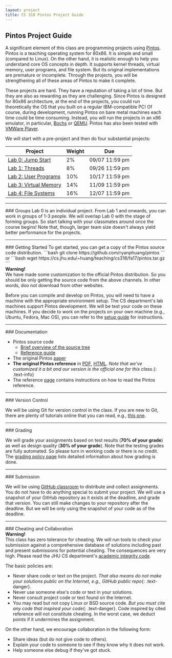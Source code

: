 ```yaml
---
layout: project
title: CS 318 Pintos Project Guide
---
```


## Pintos Project Guide

A significant element of this class are programming projects using
[Pintos](http://pintos-os.org). Pintos is a teaching operating system 
for 80x86. It is simple and small (compared to Linux). On the other hand,
it is realistic enough to help you understand core OS concepts in depth. 
It supports kernel threads, virtual memory, user programs, and file system. 
But its original implementations are premature or incomplete. Through the 
projects, you will be strengthening all of these areas of Pintos to make 
it complete.

These projects are hard. They have a reputation of taking a lot of time. But
they are also as rewarding as they are challenging. Since Pintos is designed
for 80x86 architecture, at the end of the projects, you could run theoretically 
the OS that you built on a regular IBM-compatible PC! Of course, during development, 
running Pintos on bare metal machines each time could be time consuming. Instead,
you will run the projects in an x86 emulator, in particular, [Bochs](http://bochs.sourceforge.net)
or [QEMU](http://fabrice.bellard.free.fr/qemu/). Pintos has also been tested with
[VMWare Player](http://www.vmware.com/).

We will start with a pre-project and then do four substantial projects:

<table class="table table-bordered table-striped table-hover" id="schedule-table">
  <thead>
    <tr class="info">
      <th>Project</th>
      <th>Weight</th>
      <th>Due</th>
    </tr>
  </thead>
  <tbody>
  <tr>
    <td><a href="project0.html">Lab 0: Jump Start</a></td>
    <td>2%</td>
    <td>09/07 11:59 pm</td>
  </tr>
  <tr>
    <td><a href="project1.html">Lab 1: Threads</a></td>
    <td>8%</td>
    <td>09/26 11:59 pm</td>
  </tr>
  <tr>
    <td><a href="project2.html">Lab 2: User Programs</a></td>
    <td>10%</td>
    <td>10/17 11:59 pm</td>
  </tr>
  <tr>
    <td><a href="project3.html">Lab 3: Virtual Memory</a></td>
    <td>14%</td>
    <td>11/09 11:59 pm</td>
  </tr>
  <tr>
    <td><a href="project4.html">Lab 4: File Systems</a></td>
    <td>16%</td>
    <td>12/07 11:59 pm</td>
  </tr>
  </tbody>
</table>


<HR SIZE="6">
### Groups
Lab 0 is an individual project. From Lab 1 and onwards, you can work in groups of 
1-3 people. We will overlap Lab 0 with the stage of forming groups. So start
talking with your classmates around once the course begins! Note that, though,
larger team size doesn't always yield better performance for the projects.

<HR SIZE="6">
### Getting Started
To get started, you can get a copy of the Pintos source code distribution.
```bash
git clone https://github.com/ryanphuang/pintos
```
or
```bash
wget https://cs.jhu.edu/~huang/teaching/cs318/fa17/pintos.tar.gz
```
<div class="panel panel-warning">
  <div class="panel-heading">
    <strong>Warning!</strong>
  </div>
  <div class="panel-body">
    We have made some customization to the official Pintos distribution. So you 
    should be only getting the source code from the above channels. In other words,
    doo not download from other websites.
  </div>
</div>

Before you can compile and develop on Pintos, you will need to have a machine
with the appropriate environment setup. The CS department's lab machines support 
Pintos development. We will be test your code on these machines. If you decide to 
work on the projects on your own machine (e.g., Ubuntu, Fedora, Mac OS), you can 
refer to the [setup guide](setup.html) for instructions.

<HR SIZE="6">
### Documentation

* Pintos source code 
  - [Brief overview of the source tree](listing_0.html)
  - [Reference guide](pintos_6.html)
* The original Pintos [paper](https://benpfaff.org/papers/pintos.pdf)
* **The original Pintos reference** in [PDF](pintos.pdf), [HTML](pintos.html). *Note that 
  we've customized it a bit and our version is the official one for this class.*{: .text-info}
* The reference [page](/references.html) contains instructions on how to read the Pintos
  reference.

<HR SIZE="6">
### Version Control

We will be using Git for version control in the class. If you are new to Git, there
are plenty of tutorials online that you can read, e.g., [this one](https://www.atlassian.com/git/tutorials).

<HR SIZE="6">
### Grading

We will grade your assignments based on test results (**70% of your grade**)
as well as design quality (**30% of your grade**). Note that the testing grades
are fully automated. So please turn in working code or there is no credit. 
The [grading policy page](grading.html) lists detailed information about how 
grading is done.

<HR SIZE="6">
### Submission

We will be using [GitHub classroom](https://education.github.com) to distribute 
and collect assignments. You do not have to do anything special to submit your project. 
We will use a snapshot of your GitHub repository as it exists at the deadline, and 
grade that version. You can still make changes to your repository after the deadline.
But we will be only using the snapshot of your code as of the deadline.

<HR SIZE="6">
### Cheating and Collaboration
<div class="panel panel-danger">
  <div class="panel-heading">
    <strong>Warning!</strong>
  </div>
  <div class="panel-body">
  This class has zero tolerance for cheating. We will run tools to check your submission 
  against a comprehensive database of solutions including past and present submissions 
  for potential cheating. The consequences are very high. Please
  read the JHU CS department's <a href="https://www.cs.jhu.edu/academic-integrity-code">academic integrity code</a>.
</div>
</div>

The basic policies are:
* Never share code or text on the project. *That also means do not make your solutions
  public on the Internet, e.g., GitHub public repo*{: .text-danger}.
* Never use someone else's code or text in your solutions.
* Never consult project code or text found on the Internet.
* You may read but not copy Linux or BSD source code. *But you must cite any code
  that inspired your code*{: .text-danger}. Code inspired by cited reference will 
  not constitute cheating. In the worst case, we deduct points if it undermines 
  the assignment.

On the other hand, we encourage collaboration in the following form:
* Share ideas (but do not give code to others).
* Explain your code to someone to see if they know why it does not work.
* Help someone else debug if they've got stuck.
